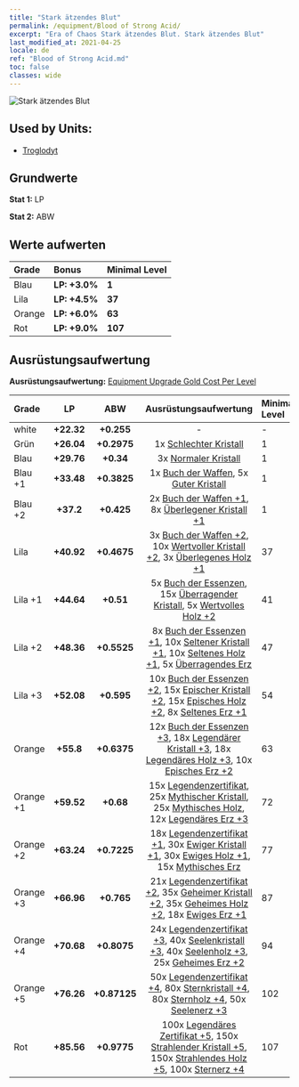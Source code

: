 ```yaml
---
title: "Stark ätzendes Blut"
permalink: /equipment/Blood of Strong Acid/
excerpt: "Era of Chaos Stark ätzendes Blut. Stark ätzendes Blut"
last_modified_at: 2021-04-25
locale: de
ref: "Blood of Strong Acid.md"
toc: false
classes: wide
---
```


  ![Stark ätzendes Blut](/images/e/e_7014.png)

## Used by Units:

* [Troglodyt](/de/units/Troglodyte/) 


## Grundwerte
 **Stat 1:** LP

 **Stat 2:** ABW

## Werte aufwerten

  |     Grade    |   Bonus | Minimal Level | 
  |:-------------|:--------|:--------------| 
  | Blau | **LP: +3.0%** | **1** | 
  | Lila | **LP: +4.5%** | **37** | 
  | Orange | **LP: +6.0%** | **63** | 
  | Rot | **LP: +9.0%** | **107** | 


## Ausrüstungsaufwertung
 **Ausrüstungsaufwertung:** [Equipment Upgrade Gold Cost Per Level](/equipment/EquipmentUpgradeCostPerLevel/) 

  |          Grade      | LP | ABW | Ausrüstungsaufwertung | Minimal Level |
  |:--------------------|:---------:|:---------:|:----------------:|:--------------|
  | white | **+22.32** | **+0.255** | - | - |
  | Grün | **+26.04** | **+0.2975** | 1x [Schlechter Kristall](/ItemsDE/mat_5/) | 1 |
  | Blau | **+29.76** | **+0.34** | 3x [Normaler Kristall](/ItemsDE/mat_11/) | 1 |
  | Blau +1 | **+33.48** | **+0.3825** | 1x [Buch der Waffen](/ItemsDE/mat_18/), 5x [Guter Kristall](/ItemsDE/mat_17/) | 1 |
  | Blau +2 | **+37.2** | **+0.425** | 2x [Buch der Waffen +1](/ItemsDE/mat_25/), 8x [Überlegener Kristall +1](/ItemsDE/mat_24/) | 1 |
  | Lila | **+40.92** | **+0.4675** | 3x [Buch der Waffen +2](/ItemsDE/mat_32/), 10x [Wertvoller Kristall +2](/ItemsDE/mat_31/), 3x [Überlegenes Holz +1](/ItemsDE/mat_20/) | 37 |
  | Lila +1 | **+44.64** | **+0.51** | 5x [Buch der Essenzen](/ItemsDE/mat_39/), 15x [Überragender Kristall](/ItemsDE/mat_38/), 5x [Wertvolles Holz +2](/ItemsDE/mat_27/) | 41 |
  | Lila +2 | **+48.36** | **+0.5525** | 8x [Buch der Essenzen +1](/ItemsDE/mat_46/), 10x [Seltener Kristall +1](/ItemsDE/mat_45/), 10x [Seltenes Holz +1](/ItemsDE/mat_41/), 5x [Überragendes Erz](/ItemsDE/mat_33/) | 47 |
  | Lila +3 | **+52.08** | **+0.595** | 10x [Buch der Essenzen +2](/ItemsDE/mat_53/), 15x [Epischer Kristall +2](/ItemsDE/mat_52/), 15x [Episches Holz +2](/ItemsDE/mat_48/), 8x [Seltenes Erz +1](/ItemsDE/mat_40/) | 54 |
  | Orange | **+55.8** | **+0.6375** | 12x [Buch der Essenzen +3](/ItemsDE/mat_60/), 18x [Legendärer Kristall +3](/ItemsDE/mat_59/), 18x [Legendäres Holz +3](/ItemsDE/mat_55/), 10x [Episches Erz +2](/ItemsDE/mat_47/) | 63 |
  | Orange +1 | **+59.52** | **+0.68** | 15x [Legendenzertifikat](/ItemsDE/mat_67/), 25x [Mythischer Kristall](/ItemsDE/mat_66/), 25x [Mythisches Holz](/ItemsDE/mat_62/), 12x [Legendäres Erz +3](/ItemsDE/mat_54/) | 72 |
  | Orange +2 | **+63.24** | **+0.7225** | 18x [Legendenzertifikat +1](/ItemsDE/mat_74/), 30x [Ewiger Kristall +1](/ItemsDE/mat_73/), 30x [Ewiges Holz +1](/ItemsDE/mat_69/), 15x [Mythisches Erz](/ItemsDE/mat_61/) | 77 |
  | Orange +3 | **+66.96** | **+0.765** | 21x [Legendenzertifikat +2](/ItemsDE/mat_81/), 35x [Geheimer Kristall +2](/ItemsDE/mat_80/), 35x [Geheimes Holz +2](/ItemsDE/mat_76/), 18x [Ewiges Erz +1](/ItemsDE/mat_68/) | 87 |
  | Orange +4 | **+70.68** | **+0.8075** | 24x [Legendenzertifikat +3](/ItemsDE/mat_88/), 40x [Seelenkristall +3](/ItemsDE/mat_87/), 40x [Seelenholz +3](/ItemsDE/mat_83/), 25x [Geheimes Erz +2](/ItemsDE/mat_75/) | 94 |
  | Orange +5 | **+76.26** | **+0.87125** | 50x [Legendenzertifikat +4](/ItemsDE/mat_95/), 80x [Sternkristall +4](/ItemsDE/mat_94/), 80x [Sternholz +4](/ItemsDE/mat_90/), 50x [Seelenerz +3](/ItemsDE/mat_82/) | 102 |
  | Rot | **+85.56** | **+0.9775** | 100x [Legendäres Zertifikat +5](/ItemsDE/mat_102/), 150x [Strahlender Kristall +5](/ItemsDE/mat_101/), 150x [Strahlendes Holz +5](/ItemsDE/mat_97/), 100x [Sternerz +4](/ItemsDE/mat_89/) | 107 |

